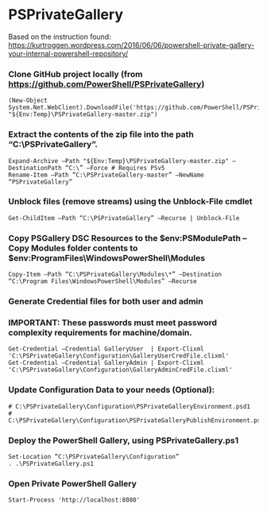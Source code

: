 # PSPrivateGallery

Based on the instruction found:
https://kurtroggen.wordpress.com/2016/06/06/powershell-private-gallery-your-internal-powershell-repository/

### Clone GitHub project locally (from https://github.com/PowerShell/PSPrivateGallery)
```
(New-Object System.Net.WebClient).DownloadFile('https://github.com/PowerShell/PSPrivateGallery/archive/master.zip', "${Env:Temp}\PSPrivateGallery-master.zip")
```

### Extract the contents of the zip file into the path “C:\PSPrivateGallery”.
```
Expand-Archive –Path "${Env:Temp}\PSPrivateGallery-master.zip" –DestinationPath “C:\” –Force # Requires PSv5
Rename-Item –Path “C:\PSPrivateGallery-master” –NewName “PSPrivateGallery”
```

### Unblock files (remove streams) using the Unblock-File cmdlet
```
Get-ChildItem –Path “C:\PSPrivateGallery” –Recurse | Unblock-File
```

### Copy PSGallery DSC Resources to the $env:PSModulePath – Copy Modules folder contents to $env:ProgramFiles\WindowsPowerShell\Modules
```
Copy-Item –Path “C:\PSPrivateGallery\Modules\*” –Destination “C:\Program Files\WindowsPowerShell\Modules” –Recurse
```

### Generate Credential files for both user and admin
### IMPORTANT: These passwords must meet password complexity requirements for machine/domain.
```
Get-Credential –Credential GalleryUser  | Export-Clixml 'C:\PSPrivateGallery\Configuration\GalleryUserCredFile.clixml'
Get-Credential –Credential GalleryAdmin | Export-Clixml 'C:\PSPrivateGallery\Configuration\GalleryAdminCredFile.clixml'
```

### Update Configuration Data to your needs (Optional):
```
# C:\PSPrivateGallery\Configuration\PSPrivateGalleryEnvironment.psd1
# C:\PSPrivateGallery\Configuration\PSPrivateGalleryPublishEnvironment.psd1
```

### Deploy the PowerShell Gallery, using PSPrivateGallery.ps1
```
Set-Location “C:\PSPrivateGallery\Configuration”
. .\PSPrivateGallery.ps1
```

### Open Private PowerShell Gallery
```
Start-Process 'http://localhost:8080'
```
